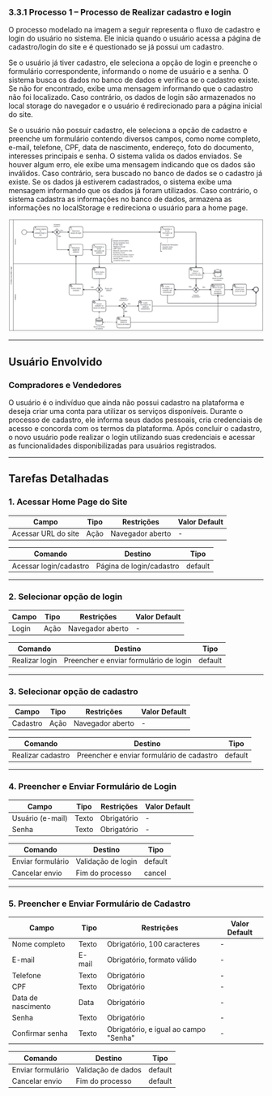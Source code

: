 ### 3.3.1 Processo 1 – Processo de Realizar cadastro e login

O processo modelado na imagem a seguir representa o fluxo de cadastro e login do usuário no sistema. Ele inicia quando o usuário acessa a página de cadastro/login do site e é questionado se já possui um cadastro.

Se o usuário já tiver cadastro, ele seleciona a opção de login e preenche o formulário correspondente, informando o nome de usuário e a senha. O sistema busca os dados no banco de dados e verifica se o cadastro existe. Se não for encontrado, exibe uma mensagem informando que o cadastro não foi localizado. Caso contrário, os dados de login são armazenados no local storage do navegador e o usuário é redirecionado para a página inicial do site.

Se o usuário não possuir cadastro, ele seleciona a opção de cadastro e preenche um formulário contendo diversos campos, como nome completo, e-mail, telefone, CPF, data de nascimento, endereço, foto do documento, interesses principais e senha. O sistema valida os dados enviados. Se houver algum erro, ele exibe uma mensagem indicando que os dados são inválidos. Caso contrário, sera buscado no banco de dados se o cadastro já existe. Se os dados já estiverem cadastrados, o sistema exibe uma mensagem informando que os dados já foram utilizados. Caso contrário, o sistema cadastra as informações no banco de dados, armazena as informações no localStorage e redireciona o usuário para a home page.

![Processo de Realizar cadastro e login](../images/processo01-realizar-cadastro-login.png "Modelo BPMN do Processo 1.")

---

## **Usuário Envolvido**

### **Compradores e Vendedores**

O usuário é o indivíduo que ainda não possui cadastro na plataforma e deseja criar uma conta para utilizar os serviços disponíveis. Durante o processo de cadastro, ele informa seus dados pessoais, cria credenciais de acesso e concorda com os termos da plataforma. Após concluir o cadastro, o novo usuário pode realizar o login utilizando suas credenciais e acessar as funcionalidades disponibilizadas para usuários registrados.

---

## **Tarefas Detalhadas**

### **1. Acessar Home Page do Site**

| **Campo** | **Tipo** | **Restrições** | **Valor Default** |
|-----------|---------|---------------|------------------|
| Acessar URL do site | Ação | Navegador aberto | - |

| **Comando** | **Destino** | **Tipo** | 
|-----------|---------|---------------|
| Acessar login/cadastro | Página de login/cadastro | default |

---

### **2. Selecionar opção de login**

| **Campo** | **Tipo** | **Restrições** | **Valor Default** |
|-----------|---------|---------------|------------------|
| Login | Ação | Navegador aberto | - |

| **Comando** | **Destino** | **Tipo** | 
|-----------|---------|---------------|
| Realizar login | Preencher e enviar formulário de login | default |

---

### **3. Selecionar opção de cadastro**

| **Campo** | **Tipo** | **Restrições** | **Valor Default** |
|-----------|---------|---------------|------------------|
| Cadastro | Ação | Navegador aberto | - |

| **Comando** | **Destino** | **Tipo** | 
|-----------|---------|---------------|
| Realizar cadastro | Preencher e enviar formulário de cadastro | default |

---

### **4. Preencher e Enviar Formulário de Login**

| **Campo** | **Tipo** | **Restrições** | **Valor Default** |
|-----------|---------|---------------|------------------|
| Usuário (e-mail) | Texto | Obrigatório | - |
| Senha | Texto | Obrigatório | - |

| **Comando** | **Destino** | **Tipo** | 
|-----------|---------|---------------|
| Enviar formulário | Validação de login | default | 
| Cancelar envio | Fim do processo | cancel |

---

### **5. Preencher e Enviar Formulário de Cadastro**

| **Campo** | **Tipo** | **Restrições** | **Valor Default** |
|-----------|---------|---------------|------------------|
| Nome completo	 | Texto | Obrigatório, 100 caracteres | - |
| E-mail | E-mail	 | Obrigatório, formato válido | - |
| Telefone | Texto | Obrigatório | - |
| CPF | Texto | Obrigatório | - |
| Data de nascimento | Data | Obrigatório | - |
| Senha | Texto | Obrigatório | - |
| Confirmar senha	 | Texto | Obrigatório, e igual ao campo "Senha" | - |


| **Comando** | **Destino** | **Tipo** | 
|-----------|---------|---------------|
| Enviar formulário	 | Validação de dados | default |
| Cancelar envio | Fim do processo | default |

